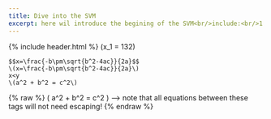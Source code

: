 ```yaml
---
title: Dive into the SVM
excerpt: here wil introduce the begining of the SVM<br/>include:<br/>1.
---
```

{% include header.html %}
\(x_1 = 132\)
```
$$x=\frac{-b\pm\sqrt{b^2-4ac}}{2a}$$
\(x=\frac{-b\pm\sqrt{b^2-4ac}}{2a}\)
x<y
\(a^2 + b^2 = c^2\)
```



 {% raw %}
 \( a^2 + b^2 = c^2 \) --> note that all equations between these tags will not need escaping! 
 {% endraw %}
